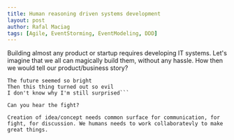 ```yaml
---
title: Human reasoning driven systems development
layout: post
author: Rafal Maciag
tags: [Agile, EventStorming, EventModeling, DDD]
---
```

Building almost any product or startup requires developing IT systems. Let's imagine that we all can magically build them, without any hassle. How then we would tell our product/business story?

```On the first page of our story
The future seemed so bright
Then this thing turned out so evil
I don't know why I'm still surprised```

Can you hear the fight?

Creation of idea/concept needs common surface for communication, for fight, for discussion. We humans needs to work collaboratevly to make great things.  